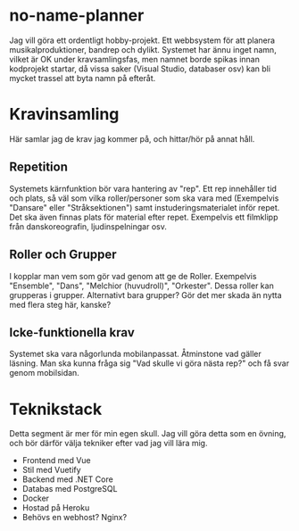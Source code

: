 # no-name-planner
Jag vill göra ett ordentligt hobby-projekt. Ett webbsystem för att planera musikalproduktioner, bandrep och dylikt.
Systemet har ännu inget namn, vilket är OK under kravsamlingsfas, men namnet borde spikas innan kodprojekt startar, då vissa saker (Visual Studio, databaser osv) kan bli mycket trassel att byta namn på efteråt.

# Kravinsamling
Här samlar jag de krav jag kommer på, och hittar/hör på annat håll.

## Repetition
Systemets kärnfunktion bör vara hantering av "rep". Ett rep innehåller tid och plats, så väl som vilka roller/personer som ska vara med (Exempelvis "Dansare" eller "Stråksektionen") samt instuderingsmaterialet inför repet. Det ska även finnas plats för material efter repet. Exempelvis ett filmklipp från danskoreografin, ljudinspelningar osv.

## Roller och Grupper
I kopplar man vem som gör vad genom att ge de Roller. Exempelvis "Ensemble", "Dans", "Melchior (huvudroll)", "Orkester". Dessa roller kan grupperas i grupper. Alternativt bara grupper? Gör det mer skada än nytta med flera steg här, kanske?

## Icke-funktionella krav
Systemet ska vara någorlunda mobilanpassat. Åtminstone vad gäller läsning. Man ska kunna fråga sig "Vad skulle vi göra nästa rep?" och få svar genom mobilsidan.

# Teknikstack
Detta segment är mer för min egen skull. Jag vill göra detta som en övning, och bör därför välja tekniker efter vad jag vill lära mig.

- Frontend med Vue
- Stil med Vuetify
- Backend med .NET Core
- Databas med PostgreSQL
- Docker
- Hostad på Heroku
- Behövs en webhost? Nginx?
